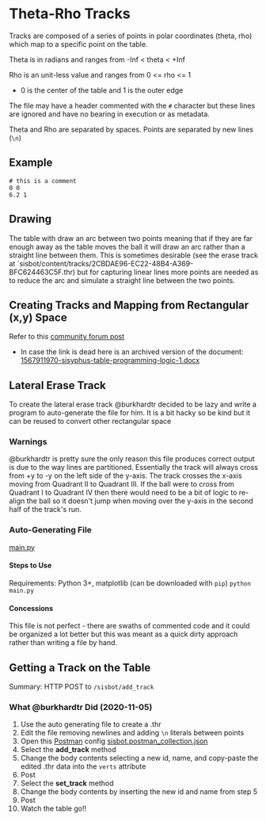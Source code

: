 # Theta-Rho Tracks

Tracks are composed of a series of points in polar coordinates (theta, rho) which map to a specific point on the table.

Theta is in radians and ranges from -Inf < theta < +Inf

Rho is an unit-less value and ranges from 0 <= rho <= 1
* 0 is the center of the table and 1 is the outer edge

The file may have a header commented with the `#` character but these lines are ignored and have no bearing in execution or as metadata.

Theta and Rho are separated by spaces.
Points are separated by new lines (`\n`)

## Example
```
# this is a comment
0 0
6.2 1
```

## Drawing
The table with draw an arc between two points meaning that if they are far enough away as the table moves the ball it will draw an arc rather than a straight line between them. This is sometimes desirable (see the erase track at `sisbot/content/tracks/2CBDAE96-EC22-48B4-A369-BFC624463C5F.thr) but for capturing linear lines more points are needed as to reduce the arc and simulate a straight line between the two points.

## Creating Tracks and Mapping from Rectangular (x,y) Space
Refer to this [community forum post](https://sisyphus-industries.com/community/community-tracks/sisyphus-programming-guide-so-far/)
* In case the link is dead here is an archived version of the document: [1567911970-sisyphus-table-programming-logic-1.docx](uploads/0f322664dd7a1ab1235a3967eebba4cc/1567911970-sisyphus-table-programming-logic-1.docx)

## Lateral Erase Track
To create the lateral erase track @burkhardtr decided to be lazy and write a program to auto-generate the file for him. It is a bit hacky so be kind but it can be reused to convert other rectangular space 

### Warnings
@burkhardtr is pretty sure the only reason this file produces correct output is due to the way lines are partitioned. Essentially the track will always cross from +y to -y on the left side of the y-axis. The track crosses the x-axis moving from Quadrant II to Quadrant III. If the ball were to cross from Quadrant I to Quadrant IV then there would need to be a bit of logic to re-align the ball so it doesn't jump when moving over the y-axis in the second half of the track's run.

### Auto-Generating File
[main.py](uploads/76c64739cbacf80d5c4a793985cc2cac/main.py)

#### Steps to Use
Requirements: Python 3+, matplotlib (can be downloaded with `pip`)
`python main.py`

#### Concessions
This file is not perfect - there are swaths of commented code and it could be organized a lot better but this was meant as a quick dirty approach rather than writing a file by hand.

## Getting a Track on the Table

Summary: HTTP POST to `/sisbot/add_track` 

### What @burkhardtr Did (2020-11-05)
1. Use the auto generating file to create a .thr
2. Edit the file removing newlines and adding `\n` literals between points
3. Open this [Postman](https://www.postman.com/downloads/) config [sisbot.postman_collection.json](uploads/a78701463961fd47a23b045eb3582c9b/sisbot.postman_collection.json)
4. Select the **add_track** method
5. Change the body contents selecting a new id, name, and copy-paste the edited .thr data into the `verts` attribute
6. Post
7. Select the **set_track** method
8. Change the body contents by inserting the new id and name from step 5
9. Post
10. Watch the table go!!

 